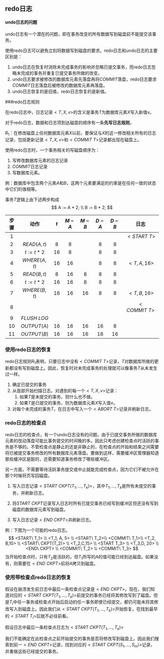 ## redo日志

#### undo日志的问题

undo日志有一个潜在的问题，即在事务改变的所有数据写到磁盘前不能提交该事务。

使用redo日志可以避免立刻将数据写到磁盘的要求。redo日志和undo日志的主要区别是：

1. undo日志在恢复时消除未完成事务的影响并忽略已提交事务，而redo日志忽略未完成的事务并重复已提交事务所做的改变。
2. undo日志要求被修改的数据库元素先落盘再将$COMMIT$落盘，redo日志要求$COMMIT$日志落盘后被修改的数据库元素再落盘。
3. undo日志恢复的是旧值，redo日志恢复的是新值。

###redo日志规则

在redo日志中，日志记录$<T, X, v>$的含义是事务$T$为数据库元素$X$写入新值$v$。

对于redo日志，数据和日志项到达磁盘的顺序有一条**先写日志规则**。

$R_1$：在修改磁盘上任何数据库元素$X$以前，要保证与$X$的这一修改相关所有的日志记录，包括更新记录$<T,X,v>$和$<COMMIT\ T>$记录都出现在磁盘上。

使用redo日志时，一个事务相关的写磁盘顺序为：

1. 写修改数据库元素的日志记录
2. $COMMIT$日志记录
3. 写数据库元素。

例：数据库中包含两个元素$A$和$B$，这两个元素要满足的约束是在任何一致的状态中它们的值相等。

事务$T$逻辑上由下述两步构成
$$
A := A * 2; \\
B := B * 2;
$$

| 步骤 |     动作      | $t$  | $M-A$ | $M-B$ | $D-A$ | $D-B$ |     日志      |
| :--: | :-----------: | :--: | :---: | :---: | :---: | :---: | :-----------: |
| $1$  |               |      |       |       |       |       | $<START\ T>$  |
| $2$  | $READ(A, t)$  | $8$  |  $8$  |       |  $8$  |  $8$  |               |
| $3$  | $t := t * 2$  | $16$ |  $8$  |       |  $8$  |  $8$  |               |
| $4$  | $WHERE(A, t)$ | $16$ | $16$  |       |  $8$  |  $8$  |  $<T, A, 16>$  |
| $5$  | $READ(B, t)$  | $8$  | $16$  |  $8$  |  $8$  |  $8$  |               |
| $6$  | $t := t * 2$  | $16$ | $16$  |  $8$  |  $8$  |  $8$  |               |
| $7$  | $WHERE(B, t)$ | $16$ | $16$  | $16$  |  $8$  |  $8$  |  $<T, B, 16>$  |
| $8$  |               |      |       |       |       |       | $<COMMIT\ T>$ |
| $9$  | $FLUSH\ LOG$  |      |       |       |       |       |               |
| $10$  |  $OUTPUT(A)$  | $16$ | $16$  | $16$  | $16$  |  $8$  |               |
| $11$ |  $OUTPUT(B)$  | $16$ | $16$  | $16$  | $16$  | $16$  |               |

### 使用redo日志的恢复

redo日志规则$R_1$表明，只要日志中没有$<COMMIT\ T>$记录，$T$对数据库所做的更新都没有写到磁盘上。因此，恢复时对未完成事务的处理就可以像事务$T$从未发生过一样。

1. 确定已提交的事务
2. 从首部开始扫描日志。对遇到的每一个$<T,X,v>$记录：
   1. 如果$T$是未提交的事务，则什么也不做。
   2. 如果$T$是已提交的事务，则为数据库元素$X$写入值$v$。
3. 对每个未完成的事务$T$，在日志中写入一个$<ABORT\ T>$记录并刷新日志。

### redo日志的检查点

redo日志的检查点，有一个undo日志没有的问题。由于已提交事务所做的数据库元素的改动落盘可能比事务提交的时间晚的多。因此只考虑创建检查点时活跃的事务是不够的。不管检查点是静止的还是非静止的，在检查点的开始和结束之间需要将已被提交事务修改的所有数据库元素落盘。要做到这样，需要缓冲区管理器知道那些缓冲区是脏的，还需要知道事务修改了哪些缓冲区。

另一方面，不需要等待活跃事务提交或中止就能完成检查点，因为它们不被允许在那个时候将页写回磁盘。

1. 写入日志记录$<START\ CKPT(T_1, \dots, T_k)>$，其中$T_1, \dots,T_k$是所有未提交的事务，并刷新日志。

2. 将$START\ CKPT​$记录写入日志时所有已提交事务已经写到缓冲区但还没有写到磁盘的数据库元素写到磁盘。

3. 写入日志记录$<END\ CKPT>$并刷新日志。

例：下图为一个可能的redo日志。
$$
<START\ T_1> \\
<T_1, A, 5> \\
<START\ T_2>\\
<COMMIT\ T_1>\\
<T_2, B,10> \\
<START\ CKPT(T_2)> \\
<T_2,C,15> \\
<START T_3> \\
<T_3,D, 20> \\
<END\ CKPT> \\
<COMMIT\ T_2> \\
<COMMIT\ T_3>
$$
当开始检查点时，只有$T_2$是活跃的，但$T_1$所写的$A$的值可能已经到达磁盘。如果没有，则需要在$<END\ CKPT>$前将$A$拷贝到磁盘。

### 使用带检查点redo日志的恢复

假设在崩溃发生前日志中最后一条检查点记录是$<END\ CKPT>$。现在，我们知道对应的$<START\ CKPT(T_1, \dots, T_k)>$前提交的事务已经将其修改写到了磁盘。但是$T_i$中任一事务或检查点开始后启动的任一事务即使已经提交，都仍可能未将其修改写入到磁盘上。因此我们从$<START\ CKPT(T_1, \dots, T_k)>$开始恢复。在找到最早的$<START\ T_i>$后就不必往前看。

假设日志中最后一条检查点日志为$<START\ CKPT(T_1, \dots, T_k)>$

我们不能确定在此检查点之前开始提交的事务是否将修改写到磁盘上。因此我们搜索到前一$<END\ CKPT>$记录，找到对应的$<START\ CKPT(S_1,\ldots,S_m)>$记录，并重做这些已经提交的事务。

